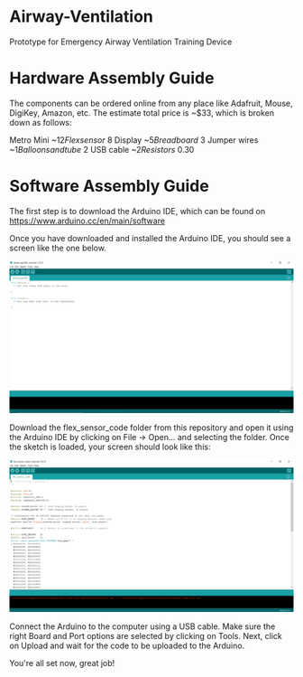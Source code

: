 # Airway-Ventilation
Prototype for Emergency Airway Ventilation Training Device

# Hardware Assembly Guide

The components can be ordered online from any place like Adafruit, Mouse, DigiKey, Amazon, etc. The estimate total price is ~$33,
which is broken down as follows:

Metro Mini ~$12 
Flex sensor ~$8 
Display ~$5
Breadboard ~$3
Jumper wires ~$1
Balloons and tube ~$2
USB cable ~$2
Resistors ~$0.30


# Software Assembly Guide

The first step is to download the Arduino IDE, which can be found on https://www.arduino.cc/en/main/software

Once you have downloaded and installed the Arduino IDE, you should see a screen like the one below. 

![](init_arduino_pic.png)

Download the flex_sensor_code folder from this repository and open it using the Arduino IDE by clicking on File -> Open... and selecting the folder. Once the sketch is loaded, your screen should look like this:

![](loaded_arduino_pic.png)

Connect the Arduino to the computer using a USB cable. Make sure the right Board and Port options are selected by clicking on Tools. Next, 
click on Upload and wait for the code to be uploaded to the Arduino. 

You're all set now, great job!
